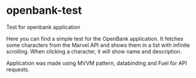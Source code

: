 # openbank-test
Test for openbank application

Here you can find a simple test for the OpenBank application. It fetches some characters from the Marvel API and shows them in a list with infinite scrolling. 
When clicking a character, it will show name and description.

Application was made using MVVM pattern, databinding and Fuel for API requests.
